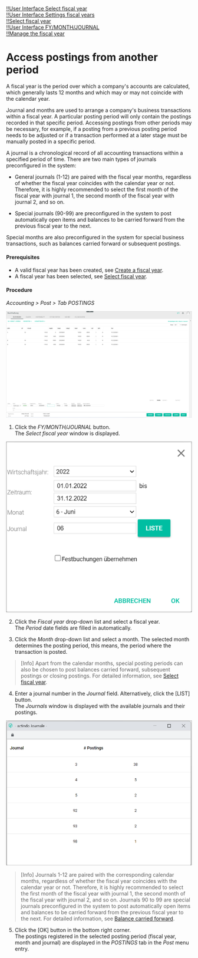 [!!User Interface Select fiscal year](../UserInterface/00a_FiscalYear.md)  
[!!User Interface Settings fiscal years](../UserInterface/02d_FiscalYears.md)  
[!!Select fiscal year](../Operation/01_SelectFiscalYear.md)  
[!!User Interface FY/MONTH/JOURNAL](../UserInterface/00_Book.md#fymonthjournal)   
[!!Manage the fiscal year](../Integration/04_ManageFiscalYear.md)  



# Access postings from another period

A fiscal year is the period over which a company's accounts are calculated, which generally lasts 12 months and which may or may not coincide with the calendar year.

Journal and months are used to arrange a company's business transactions within a fiscal year. A particular posting period will only contain the postings recorded in that specific period. Accessing postings from other periods may be necessary, for example, if a posting from a previous posting period needs to be adjusted or if a transaction performed at a later stage must be manually posted in a specific period.

[comment]: <> (Eher: A particular journal will only contain the postings recorded in that journal. Verwendung von Posting period ist schwierig, denn Spalte BP -Buchungsperiode- zeigt meinstens den Monat an und nicht das Journal.)

A journal is a chronological record of all accounting transactions within a specified period of time. There are two main types of journals preconfigured in the system:

  - General journals (1-12) are paired with the fiscal year months, regardless of whether the fiscal year coincides with the calendar year or not. Therefore, it is highly recommended to select the first month of the fiscal year with journal 1, the second month of the fiscal year with journal 2, and so on.

[comment]: <> (Eher: It is recommended to post transactions carried out in January in Journal 01, in February in Journal 02, ans so on.)

[comment]: <> (That means, the first fiscal year month corresponds to journal 1, the second to journal 2 and so on. Ich denke, das stimmt so nicht)

  - Special journals (90-99) are preconfigured in the system to post automatically open items and balances to be carried forward from the previous fiscal year to the next.

Special months are also preconfigured in the system for special business transactions, such as balances carried forward or subsequent postings.

#### Prerequisites

- A valid fiscal year has been created, see [Create a fiscal year](../Integration/04_ManageFiscalYear.md#create-a-fiscal-year).
- A fiscal year has been selected, see [Select fiscal year](./01_SelectFiscalYear.md).

#### Procedure

*Accounting > Post > Tab POSTINGS*

![Postings](../../Assets/Screenshots/RetailSuiteAccounting/Book/Bookings/Bookings.png "[Postings]")

1. Click the *FY/MONTH/JOURNAL* button.  
The *Select fiscal year* window is displayed.  

  ![Select fiscal year](../../Assets/Screenshots/RetailSuiteAccounting/SelectFiscalYear.png "[Select fiscal year]")

2.  Click the *Fiscal year* drop-down list and select a fiscal year.  
The *Period* date fields are filled in automatically.

3. Click the *Month* drop-down list and select a month. The selected month determines the posting period, this means, the period where the transaction is posted.

  > [Info] Apart from the calendar months, special posting periods can also be chosen to post balances carried forward, subsequent postings or closing postings. For detailed information, see [Select fiscal year](../UserInterface/00a_FiscalYear.md).

4. Enter a journal number in the *Journal* field. Alternatively, click the [LIST] button.  
The *Journals* window is displayed with the available journals and their postings.

  ![Journals](../../Assets/Screenshots/RetailSuiteAccounting/Journals.png "[Journals]")

  > [Info] Journals 1-12 are paired with the corresponding calendar months, regardless of whether the fiscal year coincides with the calendar year or not. Therefore, it is highly recommended to select the first month of the fiscal year with journal 1, the second month of the fiscal year with journal 2, and so on. Journals 90 to 99 are special journals preconfigured in the system to post automatically open items and balances to be carried forward from the previous fiscal year to the next. For detailed information, see [Balance carried forward](../UserInterface/02h_BalanceCarriedForward.md).

[comment]: <> (Alter Text: Journals 1-12 are matched with the corresponding months, irrespectively of whether or not the fiscal year coincides with the calendar year. Make sure that the month and the journal selected match before clicking the [OK] button.)

[comment]: <> (Macht es hier Sinn, die Fixed bookings checkbox hinzuzufügen? Ich denke nicht.)


5. Click the [OK] button in the bottom right corner.   
  The postings registered in the selected posting period (fiscal year, month and journal) are displayed in the *POSTINGS* tab in the *Post* menu entry.  

